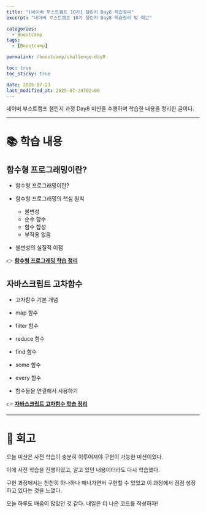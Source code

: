 ```yaml
---
title: "[네이버 부스트캠프 10기] 챌린지 Day8 학습정리"
excerpt: "네이버 부스트캠프 10기 챌린지 Day8 학습정리 및 회고"

categories:
  - Boostcamp
tags:
  - [Boostcamp]

permalink: /boostcamp/challenge-day8

toc: true
toc_sticky: true

date: 2025-07-23
last_modified_at: 2025-07-24T02:00
---
```


네이버 부스트캠프 챌린지 과정 Day8 미션을 수행하며 학습한 내용을 정리한 글이다.

---

# 📚 학습 내용

## 함수형 프로그래밍이란?

- 함수형 프로그래밍이란?

- 함수형 프로그래밍의 핵심 원칙

  - 불변성
  - 순수 함수
  - 함수 합성
  - 부작용 없음

- 불변성의 실질적 이점

👉 **[함수형 프로그래밍 학습 정리](/software-engineering/functional-programming-basics)**

## 자바스크립트 고차함수

- 고차함수 기본 개념

- map 함수
- filter 함수
- reduce 함수
- find 함수
- some 함수
- every 함수
- 함수들을 연결해서 사용하기

👉 **[자바스크립트 고차함수 학습 정리](/javascript/higher-order-functions)**

---

# 🤔 회고

오늘 미션은 사전 학습이 충분히 이루어져야 구현이 가능한 미션이었다.

이에 사전 학습을 진행하였고, 알고 있던 내용이더라도 다시 학습했다.

구현 과정에서는 천천히 하나하나 해나가면서 구현할 수 있었고 이 과정에서 점점 성장하고 있다는 것을 느꼈다.

오늘 하루도 배움이 많았던 것 같다. 내일은 더 나은 코드를 작성하자!
